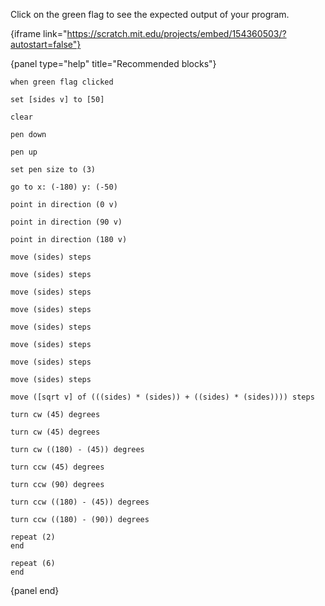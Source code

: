 Click on the green flag to see the expected output of your program.

{iframe link="https://scratch.mit.edu/projects/embed/154360503/?autostart=false"}

{panel type="help" title="Recommended blocks"}

<pre><code class="scratch:split:random">when green flag clicked
</code></pre>

<pre><code class="scratch:split:random">set [sides v] to [50]
</code></pre>

<pre><code class="scratch:split:random">clear

pen down

pen up

set pen size to (3)
</code></pre>

<pre><code class="scratch:split:random">go to x: (-180) y: (-50)

point in direction (0 v)

point in direction (90 v)

point in direction (180 v)

move (sides) steps

move (sides) steps

move (sides) steps

move (sides) steps

move (sides) steps

move (sides) steps

move (sides) steps

move (sides) steps

move ([sqrt v] of (((sides) * (sides)) + ((sides) * (sides)))) steps

turn cw (45) degrees

turn cw (45) degrees

turn cw ((180) - (45)) degrees

turn ccw (45) degrees

turn ccw (90) degrees

turn ccw ((180) - (45)) degrees

turn ccw ((180) - (90)) degrees
</code></pre>

<pre><code class="scratch:split:random">repeat (2)
end

repeat (6)
end
</code></pre>

{panel end}
